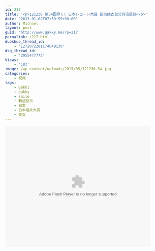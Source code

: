 ```yaml
---
id: 217
title: '<p>121230 第54回輝く! 日本レコード大賞 新垣结衣部分剪辑视频</p>'
date: '2013-01-02T07:59:59+08:00'
author: Michael
layout: post
guid: 'http://www.gakky.me/?p=217'
permalink: /217.html
duoshuo_thread_id:
    - '1272072281174049130'
dsq_thread_id:
    - '2955477772'
Views:
    - '183'
image: /wp-content/uploads/2015/05/121230-54.jpg
categories:
    - 视频
tags:
    - gakki
    - gakky
    - smile
    - 新垣结衣
    - 日本
    - 日本唱片大赏
    - 美女
---
```


<object height="394" width="473"><param name="allowscriptaccess" value="sameDomain"></param><param name="wmode" value="transparent"></param><param name="movie" value="http://player.youku.com/player.php/sid/124042231/v.swf"></param><param name="allowfullscreen" value="true"></param><embed allowfullscreen="true" allowscriptaccess="sameDomain" height="394" src="http://player.youku.com/player.php/sid/124042231/v.swf" type="application/x-shockwave-flash" width="473" wmode="transparent"></embed></object>